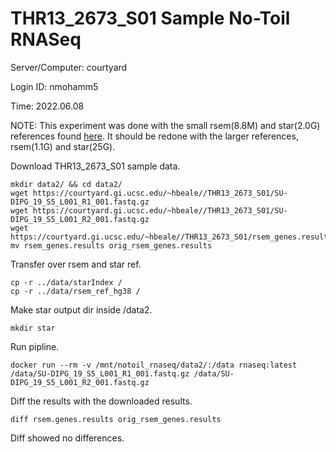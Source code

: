 # THR13_2673_S01 Sample No-Toil RNASeq

Server/Computer: courtyard

Login ID: nmohamm5

Time: 2022.06.08

NOTE: This experiment was done with the small rsem(8.8M) and star(2.0G) references found [here](https://github.com/BD2KGenomics/toil-rnaseq/wiki/Workflow-Inputs).
It should be redone with the larger references, rsem(1.1G) and star(25G).

Download THR13_2673_S01 sample data.

```
mkdir data2/ && cd data2/
wget https://courtyard.gi.ucsc.edu/~hbeale//THR13_2673_S01/SU-DIPG_19_S5_L001_R1_001.fastq.gz
wget https://courtyard.gi.ucsc.edu/~hbeale//THR13_2673_S01/SU-DIPG_19_S5_L001_R2_001.fastq.gz
wget https://courtyard.gi.ucsc.edu/~hbeale//THR13_2673_S01/rsem_genes.results
mv rsem_genes.results orig_rsem_genes.results
```

Transfer over rsem and star ref.

```
cp -r ../data/starIndex /
cp -r ../data/rsem_ref_hg38 /
```

Make star output dir inside /data2.

```
mkdir star
```

Run pipline.

```
docker run --rm -v /mnt/notoil_rnaseq/data2/:/data rnaseq:latest /data/SU-DIPG_19_S5_L001_R1_001.fastq.gz /data/SU-DIPG_19_S5_L001_R2_001.fastq.gz
```

Diff the results with the downloaded results.

```
diff rsem.genes.results orig_rsem_genes.results
```

Diff showed no differences.

